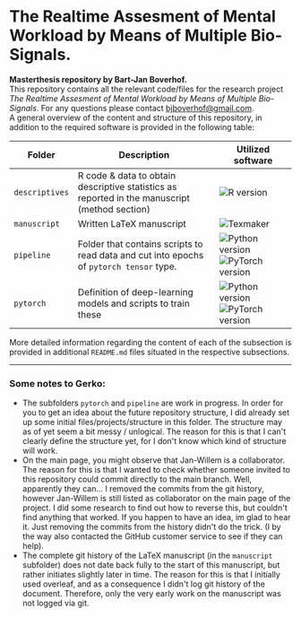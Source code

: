 # The Realtime Assesment of Mental Workload by Means of Multiple Bio-Signals.


**Masterthesis repository by Bart-Jan Boverhof.**  
This repository contains all the relevant code/files for the research project *The Realtime Assesment of Mental Workload by Means of Multiple Bio-Signals*. For any questions please contact bjboverhof@gmail.com.  
A general overview of the content and structure of this repository, in addition to the required software is provided in the following table:

| Folder | Description | Utilized software |
| ----------- | ----------- | ----------------- |
| `descriptives` | R code & data to obtain descriptive statistics as reported in the manuscript (method section) | ![R version](https://img.shields.io/badge/R-%33.6-blue) |
| `manuscript` | Written LaTeX manuscript | ![Texmaker](https://img.shields.io/badge/Texmaker-%35.0-orange) |
| `pipeline` | Folder that contains scripts to read data and cut into epochs of `pytorch tensor` type. | ![Python version](https://img.shields.io/badge/Python-%33.9-yellow) ![PyTorch version](https://img.shields.io/badge/PyTorch-%31.7-green) |
| `pytorch` | Definition of deep-learning models and scripts to train these | ![Python version](https://img.shields.io/badge/Python-%33.9-yellow) ![PyTorch version](https://img.shields.io/badge/PyTorch-%31.7-green) | 

More detailed information regarding the content of each of the subsection is provided in additional `README.md` files situated in the respective subsections.

---
### Some notes to Gerko: 
- The subfolders `pytorch` and `pipeline` are work in progress. In order for you to get an idea about the future repository structure, I did already set up some initial files/projects/structure in this folder. The structure may as of yet seem a bit messy / unlogical. The reason for this is that I can't clearly define the structure yet, for I don't know which kind of structure will work. 
- On the main page, you might observe that Jan-Willem is a collaborator. The reason for this is that I wanted to check whether someone invited to this repository could commit directly to the main branch. Well, apparently they can... I removed the commits from the git history, however Jan-Willem is still listed as collaborator on the main page of the project. I did some research to find out how to reverse this, but couldn't find anything that worked. If you happen to have an idea, im glad to hear it. Just removing the commits from the history didn't do the trick. (I by the way also contacted the GitHub customer service to see if they can help).
- The complete git history of the LaTeX manuscript (in the `manuscript` subfolder) does not date back fully to the start of this manuscript, but rather initiates slightly later in time. The reason for this is that I initially used overleaf, and as a consequence I didn't log git history of the document. Therefore, only the very early work on the manuscript was not logged via git. 